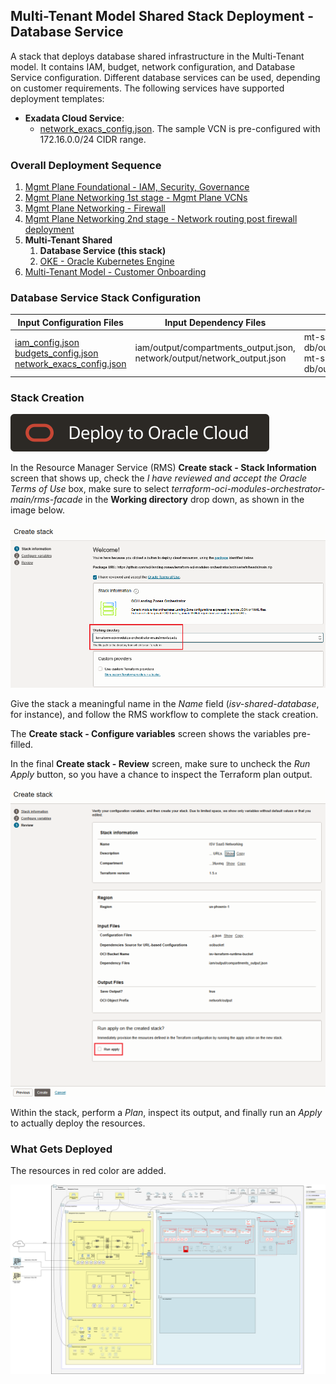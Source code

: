 ## Multi-Tenant Model Shared Stack Deployment - Database Service

A stack that deploys database shared infrastructure in the Multi-Tenant model. It contains IAM, budget, network configuration, and Database Service configuration. Different database services can be used, depending on customer requirements. The following services have supported deployment templates:

- **Exadata Cloud Service**: 
    - [network_exacs_config.json](../mt/shared/db/network_exacs_config.json). The sample VCN is pre-configured with 172.16.0.0/24 CIDR range.

### Overall Deployment Sequence

1. [Mgmt Plane Foundational - IAM, Security, Governance](./MPLANE-FOUNDATIONAL.md)
2. [Mgmt Plane Networking 1st stage - Mgmt Plane VCNs](./MPLANE-NETWORKING.md#stage1)
3. [Mgmt Plane Networking - Firewall](./MPLANE-FIREWALL.md)
4. [Mgmt Plane Networking 2nd stage - Network routing post firewall deployment](./MPLANE-NETWORKING.md#stage2)
5. **Multi-Tenant Shared**
    1. **Database Service (this stack)**
    2. [OKE - Oracle Kubernetes Engine](./MT-SHARED-OKE.md)
6. [Multi-Tenant Model - Customer Onboarding](./MT-CUSTOMER-ONBOARDING.md)

### Database Service Stack Configuration

Input Configuration Files | Input Dependency Files | Generated Output
--------------------------|------------------------|------------------
[iam_config.json](../mt/shared/db/iam_config.json) <br> [budgets_config.json](../mt/shared/db/budgets_config.json) <br> [network_exacs_config.json](../mt/shared/db/network_exacs_config.json) | iam/output/compartments_output.json, network/output/network_output.json | mt-shared-db/output/compartments_output.json, mt-shared-db/output/network_output.json

### Stack Creation

[![Deploy_To_OCI](../../design/images/DeployToOCI.svg)](https://cloud.oracle.com/resourcemanager/stacks/create?zipUrl=https://github.com/oci-landing-zones/terraform-oci-modules-orchestrator/archive/refs/heads/main.zip&zipUrlVariables={"input_config_files_urls":"https://raw.githubusercontent.com/oci-landing-zones/oci-landing-zone-operating-entities/refs/heads/multi-tenant-pattern/blueprints/multi-oe/service-providers/runtime/mt/shared/db/iam_config.json,https://raw.githubusercontent.com/oci-landing-zones/oci-landing-zone-operating-entities/refs/heads/multi-tenant-pattern/blueprints/multi-oe/service-providers/runtime/mt/shared/db/budgets_config.json,https://raw.githubusercontent.com/oci-landing-zones/oci-landing-zone-operating-entities/refs/heads/multi-tenant-pattern/blueprints/multi-oe/service-providers/runtime/mt/shared/db/network_exacs_config.json","url_dependency_source_oci_bucket":"isv-terraform-runtime-bucket","url_dependency_source":"ocibucket","url_dependency_source_oci_objects":"iam/output/compartments_output.json,network/output/network_output.json","save_output":true,"oci_object_prefix":"mt-shared-db/output"})

In the Resource Manager Service (RMS) **Create stack - Stack Information** screen that shows up, check the *I have reviewed and accept the Oracle Terms of Use* box, make sure to select *terraform-oci-modules-orchestrator-main/rms-facade* in the **Working directory** drop down, as shown in the image below. 

![Working_directory](../../design/images/orchestrator-working-dir.png)

Give the stack a meaningful name in the *Name* field (*isv-shared-database*, for instance), and follow the RMS workflow to complete the stack creation. 

The **Create stack - Configure variables** screen shows the variables pre-filled.

In the final **Create stack - Review** screen, make sure to uncheck the *Run Apply* button, so you have a chance to inspect the Terraform plan output.

![Run_Apply_Disabled](../../design/images/orchestrator-run-apply-disabled.png)

Within the stack, perform a *Plan*, inspect its output, and finally run an *Apply* to actually deploy the resources.

### What Gets Deployed

The resources in red color are added.

![shared-mt](../../design/images/shared-mt.png)
